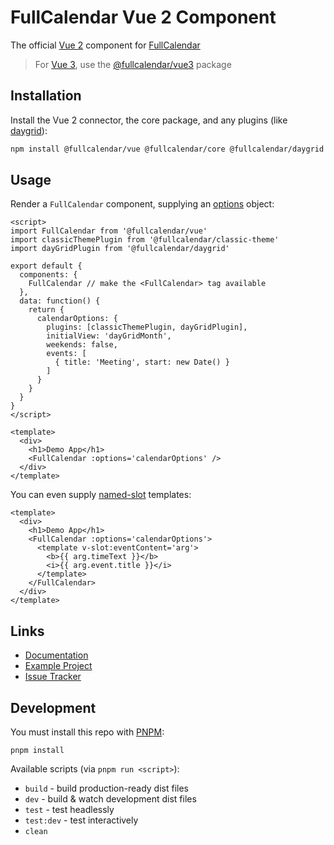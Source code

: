 
# FullCalendar Vue 2 Component

The official [Vue 2](https://v2.vuejs.org/) component for [FullCalendar](https://fullcalendar.io)

> For [Vue 3](https://vuejs.org/), use the [@fullcalendar/vue3](https://github.com/fullcalendar/fullcalendar-vue) package

## Installation

Install the Vue 2 connector, the core package, and any plugins (like [daygrid](https://fullcalendar.io/docs/month-view)):

```sh
npm install @fullcalendar/vue @fullcalendar/core @fullcalendar/daygrid
```

## Usage

Render a `FullCalendar` component, supplying an [options](https://fullcalendar.io/docs#toc) object:

```vue
<script>
import FullCalendar from '@fullcalendar/vue'
import classicThemePlugin from '@fullcalendar/classic-theme'
import dayGridPlugin from '@fullcalendar/daygrid'

export default {
  components: {
    FullCalendar // make the <FullCalendar> tag available
  },
  data: function() {
    return {
      calendarOptions: {
        plugins: [classicThemePlugin, dayGridPlugin],
        initialView: 'dayGridMonth',
        weekends: false,
        events: [
          { title: 'Meeting', start: new Date() }
        ]
      }
    }
  }
}
</script>

<template>
  <div>
    <h1>Demo App</h1>
    <FullCalendar :options='calendarOptions' />
  </div>
</template>
```

You can even supply [named-slot](https://v2.vuejs.org/v2/guide/components-slots.html#Named-Slots) templates:

```vue
<template>
  <div>
    <h1>Demo App</h1>
    <FullCalendar :options='calendarOptions'>
      <template v-slot:eventContent='arg'>
        <b>{{ arg.timeText }}</b>
        <i>{{ arg.event.title }}</i>
      </template>
    </FullCalendar>
  </div>
</template>
```

## Links

- [Documentation](https://fullcalendar.io/docs/vue)
- [Example Project](https://github.com/fullcalendar/fullcalendar-examples/tree/main/vue2)
- [Issue Tracker](https://github.com/fullcalendar/fullcalendar/issues?q=issue+label%3A%22Vue+Only%22+is%3Aopen)

## Development

You must install this repo with [PNPM](https://pnpm.io/):

```
pnpm install
```

Available scripts (via `pnpm run <script>`):

- `build` - build production-ready dist files
- `dev` - build & watch development dist files
- `test` - test headlessly
- `test:dev` - test interactively
- `clean`
